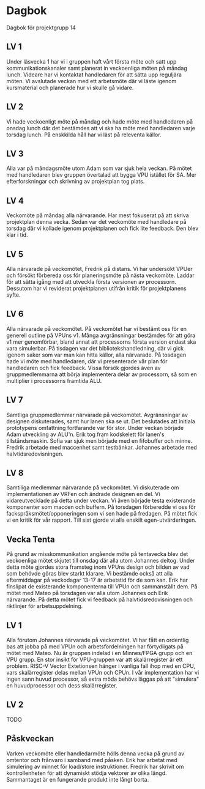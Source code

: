 # Dagbok
Dagbok för projektgrupp 14

## LV 1

Under läsvecka 1 har vi i gruppen haft vårt första möte och satt upp kommunikationskanaler samt planerat in veckoenliga möten på måndag lunch. Videare har vi kontaktat handledaren för att sätta upp reguljära möten. Vi avslutade veckan med ett arbetsmöte där vi läste igenom kursmaterial och planerade hur vi skulle gå vidare.

## LV 2 

Vi hade veckoenligt möte på måndag och hade möte med handledaren på onsdag lunch där det bestämdes att vi ska ha möte med handledaren varje torsdag lunch. På enskkilda håll har vi läst på releventa källor.

## LV 3

Alla var på måndagsmöte utom Adam som var sjuk hela veckan. På mötet med handledaren blev gruppen övertalad att bygga VPU istället för SA. Mer efterforskningar och skrivning av projektplan tog plats.

## LV 4

Veckomöte på måndag alla närvarande. Har mest fokuserat på att skriva projektplan denna vecka. Sedan var det veckomöte med handledare på torsdag där vi kollade igenom projektplanen och fick lite feedback. Den blev klar i tid.

## LV 5

Alla närvarade på veckomötet, Fredrik på distans. Vi har undersökt VPUer och försökt förbereda oss för planeringsmöte på nästa veckomöte. Laddar för att sätta igång med att utveckla första versionen av processorn. Dessutom har vi reviderat projektplanen utifrån kritik för projektplanens syfte. 

## LV 6

Alla närvarade på veckomötet. På veckomötet har vi bestämt oss för en generell outline på VPUns v1. Många avgränsningar bestämdes för att göra v1 mer genomförbar, bland annat att processorns första version endast ska vara simulerbar. På tisdagen var det bibliotekshandledning, där vi gick igenom saker som var man kan hitta källor, alla närvarade. På tosdagen hade vi möte med handledaren, där vi presenterade vår plan för handledaren och fick feedback. Vissa försök gjordes även av gruppmedlemmarna att börja implementera delar av processorn, så som en multiplier i processorns framtida ALU.

## LV 7

Samtliga gruppmedlemmar närvarade på veckomötet. Avgränsningar av designen diskuterades, samt hur lanen ska se ut. Det beslutades att initiala prototypens omfattning fortfarande var för stor. Under veckan började Adam
utveckling av ALU'n. Erik tog fram kodskelett för lanen's tillståndsmaskin. Sofia var sjuk men började med
en fifobuffer och minne. Fredrik arbetade med maccenhet samt testbänkar. Johannes arbetade med halvtidsredovisningen.

## LV 8

Samtiliga medlemmar närvarande på veckomötet. Vi diskuterade om implementationen av VRFen och ändrade designen en del. Vi vidareutvecklade på detta under veckan. Vi även började testa existerande komponenter som maccen och buffern. På torsdagen förberedde vi oss för fackspråksmötet/opponeringen som vi sen hade på fredagen. På mötet fick vi en kritik för vår rapport. Till sist gjorde vi alla enskilt egen-utvärderingen.

## Vecka Tenta

På grund av misskommunikation angående möte på tentavecka blev det veckoenliga mötet skjutet till onsdag där alla utom Johannes deltog. Under detta möte gjordes stora framsteg inom VPUns design och bilden av vad som behövde göras blev starkt klarare. Vi bestämde också att alla eftermiddagar på veckodagar 13-17 är arbetstid för de som kan. Erik har finslipat de existerande komponenterna till VPUn och sammanställt dem. På mötet med Mateo på torsdagen var alla utom Johannes och Erik närvarande. På detta mötet fick vi feedback på halvtidsredovisningen och riktlinjer för arbetsuppdelning. 

## LV 1

Alla förutom Johannes närvarade på veckomötet. Vi har fått en ordentlig bas att jobba på med VPUn och arbetsfördelningen har förtydligats på mötet med Mateo. Nu är gruppen indelad i en Minnes/FPGA grupp och en VPU grupp. En stor insikt för VPU-gruppen var att skalärregister är ett problem. RISC-V Vector Extetionsen hänger i vanliga fall ihop med en CPU, vars skalärregister delas mellan VPUn och CPUn. I vår implementation har vi ingen sann huvud processor, så extra möda behövs läggas på att "simulera" en huvudprocessor och dess skalärregister. 

## LV 2
TODO

## Påskveckan
Varken veckomöte eller handledarmöte hölls denna vecka på grund av omtentor och frånvaro i samband med påsken.
Erik har arbetat med simulering av minnet för load/store instruktioner. Fredrik har skrivit om kontrollenheten för att dynamiskt stödja vektorer av olika längd. Sammantaget är en fungerande produkt inte långt borta. 
